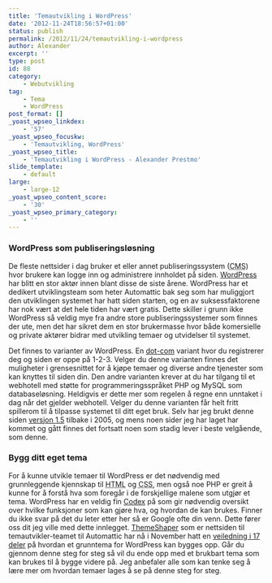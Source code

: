 ```yaml
---
title: 'Temautvikling i WordPress'
date: '2012-11-24T18:56:57+01:00'
status: publish
permalink: /2012/11/24/temautvikling-i-wordpress
author: Alexander
excerpt: ''
type: post
id: 88
category:
    - Webutvikling
tag:
    - Tema
    - WordPress
post_format: []
_yoast_wpseo_linkdex:
    - '57'
_yoast_wpseo_focuskw:
    - 'Temautvikling, WordPress'
_yoast_wpseo_title:
    - 'Temautvikling i WordPress - Alexander Prestmo'
slide_template:
    - default
large:
    - large-12
_yoast_wpseo_content_score:
    - '30'
_yoast_wpseo_primary_category:
    - ''
---
```

### WordPress som publiseringsløsning

De fleste nettsider i dag bruker et eller annet publiseringssystem (<abbr title="Content Managment System">CMS</abbr>) hvor brukere kan logge inn og administrere innholdet på siden. [WordPress](https://wordpress.org "WordPress") har blitt en stor aktør innen blant disse de siste årene. WordPress har et dedikert utviklingsteam som heter Automattic bak seg som har muliggjort den utviklingen systemet har hatt siden starten, og en av suksessfaktorene har nok vært at det hele tiden har vært gratis. Dette skiller i grunn ikke WordPress så veldig mye fra andre store publiseringssystemer som finnes der ute, men det har sikret dem en stor brukermasse hvor både komersielle og private aktører bidrar med utvikling temaer og utvidelser til systemet.

Det finnes to varianter av WordPress. En [dot-com](https://wordpress.com) variant hvor du registrerer deg og siden er oppe på 1-2-3. Velger du denne varianten finnes det muligheter i grensesnittet for å kjøpe temaer og diverse andre tjenester som kan knyttes til siden din. Den andre varianten krever at du har tilgang til et webhotell med støtte for programmeringsspråket PHP og MySQL som databaseløsning. Heldigvis er dette mer som regelen å regne enn unntaket i dag når det gjelder webhotell. Velger du denne varianten får helt fritt spillerom til å tilpasse systemet til ditt eget bruk. Selv har jeg brukt denne siden [versjon 1.5](https://codex.wordpress.org/WordPress_Versions "Utgivelseshistorikk for WordPress") tilbake i 2005, og mens noen sider jeg har laget har kommet og gått finnes det fortsatt noen som stadig lever i beste velgående, som denne.

### Bygg ditt eget tema

For å kunne utvikle temaer til WordPress er det nødvendig med grunnleggende kjennskap til <abbr title="HyperText Markup Language">HTML</abbr> og <abbr title="Cascading Style Sheets">CSS</abbr>, men også noe PHP er greit å kunne for å forstå hva som foregår i de forskjellige malene som utgjør et tema. WordPress har en veldig fin [Codex](https://codex.wordpress.org "WordPress Codex") på som gir nødvendig oversikt over hvilke funksjoner som kan gjøre hva, og hvordan de kan brukes. Finner du ikke svar på det du leter etter her så er Google ofte din venn. Dette fører oss dit jeg ville med dette innlegget. [ThemeShaper](https://themeshaper.com "ThemeShaper") som er nettsiden til temautvikler-teamet til Automattic har nå i November hatt en [veiledning i 17 deler](https://themeshaper.com/2012/10/22/the-themeshaper-wordpress-theme-tutorial-2nd-edition/ "ThemeShapers veiledning for å utvikle WordPress-tema") på hvordan et grunntema for WordPress kan bygges opp. Går du gjennom denne steg for steg så vil du ende opp med et brukbart tema som kan brukes til å bygge videre på. Jeg anbefaler alle som kan tenke seg å lære mer om hvordan temaer lages å se på denne steg for steg.